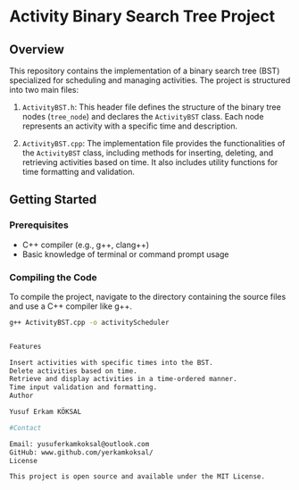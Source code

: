 # Activity Binary Search Tree Project

## Overview
This repository contains the implementation of a binary search tree (BST) specialized for scheduling and managing activities. The project is structured into two main files:

1. `ActivityBST.h`: This header file defines the structure of the binary tree nodes (`tree_node`) and declares the `ActivityBST` class. Each node represents an activity with a specific time and description.

2. `ActivityBST.cpp`: The implementation file provides the functionalities of the `ActivityBST` class, including methods for inserting, deleting, and retrieving activities based on time. It also includes utility functions for time formatting and validation.

## Getting Started

### Prerequisites
- C++ compiler (e.g., g++, clang++)
- Basic knowledge of terminal or command prompt usage

### Compiling the Code
To compile the project, navigate to the directory containing the source files and use a C++ compiler like g++.

```bash
g++ ActivityBST.cpp -o activityScheduler


Features

Insert activities with specific times into the BST.
Delete activities based on time.
Retrieve and display activities in a time-ordered manner.
Time input validation and formatting.
Author

Yusuf Erkam KÖKSAL

#Contact

Email: yusuferkamkoksal@outlook.com
GitHub: www.github.com/yerkamkoksal/
License

This project is open source and available under the MIT License.